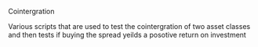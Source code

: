 Cointergration

Various scripts that are used to test the cointergration of two asset classes and then tests if buying the spread yeilds a posotive return on investment 
